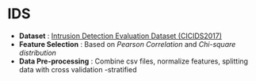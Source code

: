 # IDS
* **Dataset** : [Intrusion Detection Evaluation Dataset (CICIDS2017)](https://www.unb.ca/cic/datasets/ids-2017.html)
* **Feature Selection** : Based on *Pearson Correlation* and *Chi-square distribution*
* **Data Pre-processing** : Combine csv files, normalize features, splitting data with cross validation -stratified
